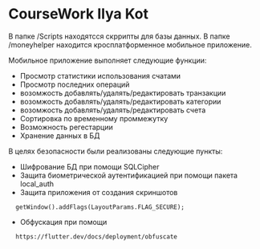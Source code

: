 # CourseWork Ilya Kot

В папке /Scripts находятсся скррипты для базы данных. В папке /moneyhelper находится кросплатформенное мобильное приложение.

Мобильное приложение выполняет следующие функции:
 - Просмотр статистики использования счатами
 - Просмотр последних операций
 - возомжость добавлять/удалять/редактировать транзакции
 - возомжость добавлять/удалять/редактировать категории 
 - возомжость добавлять/удалять/редактировать счета
 - Сортировка по временному проммежутку
 - Возможность регестарции 
 - Хранение данных в БД

В целях безопасности были реализованы следующие пункты:
 - Шифрование БД при помощи SQLCipher
 - Защита биометрической аутентификацией при помощи пакета local_auth
 - Защита приложения от создания скриншотов 
```
  getWindow().addFlags(LayoutParams.FLAG_SECURE);
```  
 - Обфускация при помощи 
```
  https://flutter.dev/docs/deployment/obfuscate
```  
 
